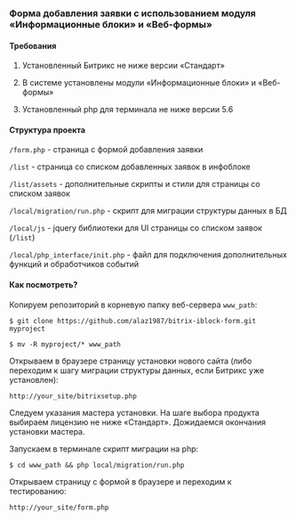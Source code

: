### Форма добавления заявки с использованием модуля &laquo;Информационные блоки&raquo; и &laquo;Веб-формы&raquo;

#### Требования

1. Установленный Битрикс не ниже версии &laquo;Стандарт&raquo;

2. В системе установлены модули &laquo;Информационные блоки&raquo; и &laquo;Веб-формы&raquo;

3. Установленный php для терминала не ниже версии 5.6

#### Структура проекта

`/form.php` - страница с формой добавления заявки

`/list` - страница со списком добавленных заявок в инфоблоке

`/list/assets` - дополнительные скрипты и стили для страницы со списком заявок

`/local/migration/run.php` - скрипт для миграции структуры данных в БД

`/local/js` - jquery библиотеки для UI страницы со списком заявок (`/list`)

`/local/php_interface/init.php` - файл для подключения дополнительных функций и обработчиков событий

#### Как посмотреть?

Копируем репозиторий в корневую папку веб-сервера `www_path`:

`$ git clone https://github.com/alaz1987/bitrix-iblock-form.git myproject`

`$ mv -R myproject/* www_path`

Открываем в браузере страницу установки нового сайта (либо переходим к шагу миграции структуры данных, если Битрикс уже установлен):

`http://your_site/bitrixsetup.php`

Следуем указания мастера установки. На шаге выбора продукта выбираем лицензию не ниже &laquo;Стандарт&raquo;. Дожидаемся окончания установки мастера.

Запускаем в терминале скрипт миграции на php:

`$ cd www_path && php local/migration/run.php`

Открываем страницу с формой в браузере и переходим к тестированию:

`http://your_site/form.php`